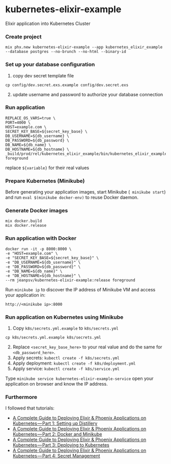 # kubernetes-elixir-example
Elixir application into Kubernetes Cluster

### Create project
```
mix phx.new kubernetes-elixir-example --app kubernetes_elixir_example --database postgres --no-brunch --no-html --binary-id
```

### Set up your database configuration
1. copy dev secret template file
```
cp config/dev.secret.exs.example config/dev.secret.exs
```
2. update username and password to authorize your database connection


### Run application
```
REPLACE_OS_VARS=true \
PORT=4000 \
HOST=example.com \
SECRET_KEY_BASE=${secret_key_base} \
DB_USERNAME=${db_username} \
DB_PASSWORD=${db_password} \
DB_NAME=${db_name} \
DB_HOSTNAME=${db_hostname} \
_build/prod/rel/kubernetes_elixir_example/bin/kubernetes_elixir_example foreground
```
replace ```${variable}``` for their real values

### Prepare Kubernetes (Minikube)
Before generating your application images, start Minikube (``` minikube start```) and run ```eval $(minikube docker-env)``` to reuse Docker daemon.

### Generate Docker images
```
mix docker.build
mix docker.release
```

### Run application with Docker
```
docker run -it -p 8000:8000 \
-e "HOST=example.com" \
-e "SECRET_KEY_BASE=${secret_key_base}" \
-e "DB_USERNAME=${db_username}" \
-e "DB_PASSWORD=${db_password}" \
-e "DB_NAME=${db_name}" \
-e "DB_HOSTNAME=${db_hostname}" \
--rm jeanpsv/kubernetes-elixir-example:release foreground
```

Run ```minikube ip``` to discover the IP address of Minikube VM and access your application in:
```
http://<minikube ip>:8000
```

### Run application on Kubernetes using Minikube
1. Copy ```k8s/secrets.yml.example``` to ```k8s/secrets.yml```
```
cp k8s/secrets.yml.example k8s/secrets.yml
```
2. Replace ```<secret_key_base_here>``` to your real value and do the same for ```<db_password_here>```.
3. Apply secrets: ```kubectl create -f k8s/secrets.yml```
4. Apply deployment: ```kubectl create -f k8s/deployment.yml```
5. Apply service: ```kubectl create -f k8s/service.yml```

Type ```minikube service kubernetes-elixir-example-service``` open your application on browser and know the IP address.

### Furthermore

I followed that tutorials:

- [A Complete Guide to Deploying Elixir & Phoenix Applications on Kubernetes — Part 1: Setting up Distillery](https://blog.polyscribe.io/a-complete-guide-to-deploying-elixir-phoenix-applications-on-kubernetes-part-1-setting-up-d88b35b64dcd)
- [A Complete Guide to Deploying Elixir & Phoenix Applications on Kubernetes — Part 2: Docker and Minikube](https://blog.polyscribe.io/a-complete-guide-to-deploying-elixir-phoenix-applications-on-kubernetes-part-2-docker-and-81e934c3fceb)
- [A Complete Guide to Deploying Elixir & Phoenix Applications on Kubernetes — Part 3: Deploying to Kubernetes](https://blog.polyscribe.io/a-complete-guide-to-deploying-elixir-phoenix-applications-on-kubernetes-part-3-deploying-to-bd5b1fcbef87)
- [A Complete Guide to Deploying Elixir & Phoenix Applications on Kubernetes — Part 4: Secret Management](https://blog.polyscribe.io/a-complete-guide-to-deploying-elixir-phoenix-applications-on-kubernetes-part-4-secret-f851d575bdd1)
